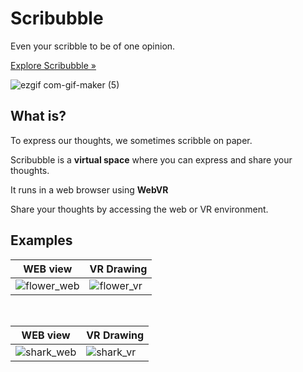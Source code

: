 # Scribubble
Even your scribble to be of one opinion.

[Explore Scribubble »](https://d1bsmwli3pnvxm.cloudfront.net/)

![ezgif com-gif-maker (5)](https://user-images.githubusercontent.com/14146566/168096520-1d04b7ba-41e7-4253-bb2f-72d8517fbd51.gif)


## What is?
To express our thoughts, we sometimes scribble on paper.

Scribubble is a **virtual space** where you can express and share your thoughts.

It runs in a web browser using **WebVR**

Share your thoughts by accessing the web or VR environment.


## Examples

WEB view | VR Drawing 
--- | --- 
![flower_web](https://user-images.githubusercontent.com/14146566/168096727-e0275923-ff03-4c8e-954b-c11a9146ba43.gif) | ![flower_vr](https://user-images.githubusercontent.com/14146566/168096913-17ba4bbb-c4b0-41ae-bd18-3b4e0176cce4.gif)

<br/>

WEB view | VR Drawing 
--- | --- 
![shark_web](https://user-images.githubusercontent.com/14146566/168096628-b803483c-e2ce-4e3c-95a8-f753b6c788ba.gif) | ![shark_vr](https://user-images.githubusercontent.com/14146566/168096820-f96d8c86-cf87-4507-aec9-3513ee2da97c.gif)
